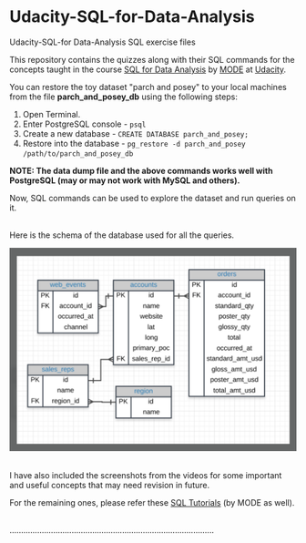 # Udacity-SQL-for-Data-Analysis
Udacity-SQL-for Data-Analysis SQL exercise files


This repository contains the quizzes along with their SQL commands for the concepts taught in the course [SQL for Data Analysis](https://in.udacity.com/course/sql-for-data-analysis--ud198) by [MODE](https://modeanalytics.com) at [Udacity](http://udacity.com/).

You can restore the toy dataset  "parch and posey" to your local machines from the file **parch_and_posey_db** using the following steps:

1. Open Terminal.
2. Enter PostgreSQL console - `psql` 
3. Create a new database - `CREATE DATABASE parch_and_posey;`
4. Restore into the database - `pg_restore -d parch_and_posey /path/to/parch_and_posey_db`


**NOTE: The data dump file and the above commands works well with PostgreSQL (may or may not work with MySQL and others).**


Now, SQL commands can be used to explore the dataset and run queries on it.

</br>
Here is the schema of the database used for all the queries.

![](schema.png)

</br>
I have also included the screenshots from the videos for some important and useful concepts that may need revision in future.

For the remaining ones, please refer these [SQL Tutorials](https://community.modeanalytics.com/sql/) (by MODE as well).

<br/>
.........................................................................................





